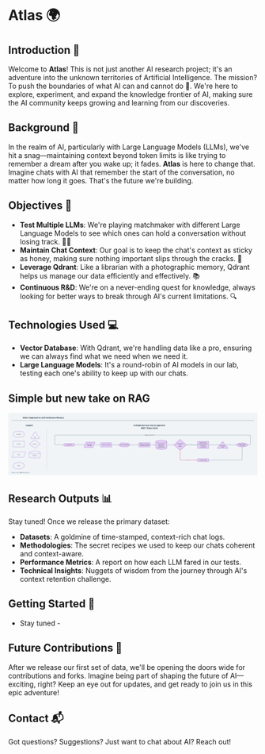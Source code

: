 # Atlas 🌍

## Introduction 🚀
Welcome to **Atlas**! This is not just another AI research project; it's an adventure into the unknown territories of Artificial Intelligence. 
The mission? To push the boundaries of what AI can and cannot do 🤖. We're here to explore, experiment, and expand the knowledge frontier of AI, making sure the AI community keeps growing and learning from our discoveries.

## Background 📖
In the realm of AI, particularly with Large Language Models (LLMs), we've hit a snag—maintaining context beyond token limits is like trying to remember a dream after you wake up; it fades. 
**Atlas** is here to change that. Imagine chats with AI that remember the start of the conversation, no matter how long it goes. That's the future we're building.

## Objectives 🎯
- **Test Multiple LLMs**: We're playing matchmaker with different Large Language Models to see which ones can hold a conversation without losing track. 🤹‍♂️
- **Maintain Chat Context**: Our goal is to keep the chat's context as sticky as honey, making sure nothing important slips through the cracks. 🍯
- **Leverage Qdrant**: Like a librarian with a photographic memory, Qdrant helps us manage our data efficiently and effectively. 📚
- **Continuous R&D**: We're on a never-ending quest for knowledge, always looking for better ways to break through AI's current limitations. 🔍

## Technologies Used 💻
- **Vector Database**: With Qdrant, we're handling data like a pro, ensuring we can always find what we need when we need it.
- **Large Language Models**: It's a round-robin of AI models in our lab, testing each one's ability to keep up with our chats.

## Simple but new take on RAG 
![Diagram of the RAG approach used in research](https://raw.githubusercontent.com/andrewhooker2/Atlas/main/Memory%20Management%20System%20Process.png)

## Research Outputs 📊
Stay tuned! Once we release the primary dataset:
- **Datasets**: A goldmine of time-stamped, context-rich chat logs.
- **Methodologies**: The secret recipes we used to keep our chats coherent and context-aware.
- **Performance Metrics**: A report on how each LLM fared in our tests.
- **Technical Insights**: Nuggets of wisdom from the journey through AI's context retention challenge.

## Getting Started 🌟
- Stay tuned -

## Future Contributions 🤝
After we release our first set of data, we'll be opening the doors wide for contributions and forks. 
Imagine being part of shaping the future of AI—exciting, right? Keep an eye out for updates, and get ready to join us in this epic adventure!


## Contact 📬
Got questions? Suggestions? Just want to chat about AI? Reach out!



